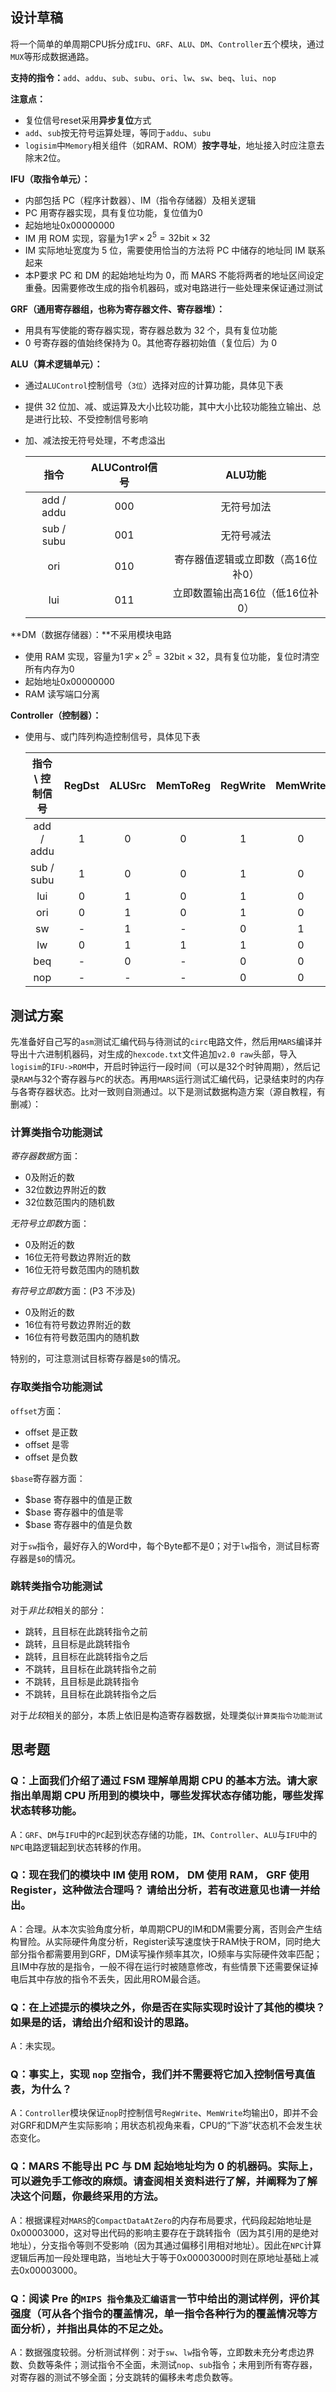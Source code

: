 ## 设计草稿

将一个简单的单周期CPU拆分成`IFU`、`GRF`、`ALU`、`DM`、`Controller`五个模块，通过`MUX`等形成数据通路。

**支持的指令：**`add`、`addu`、`sub`、`subu`、`ori`、`lw`、`sw`、`beq`、`lui`、`nop`

**注意点：**

* 复位信号reset采用**异步复位**方式
* `add`、`sub`按无符号运算处理，等同于`addu`、`subu`
* `logisim`中`Memory`相关组件（如RAM、ROM）**按字寻址**，地址接入时应注意去除末2位。

**IFU（取指令单元）：**

* 内部包括 PC（程序计数器）、IM（指令存储器）及相关逻辑
* PC 用寄存器实现，具有复位功能，复位值为0
* 起始地址0x00000000
* IM 用 ROM 实现，容量为$1字\times 2^{5} = 32\textrm{bit}\times 32$
* IM 实际地址宽度为 5 位，需要使用恰当的方法将 PC 中储存的地址同 IM 联系起来
* 本P要求 PC 和 DM 的起始地址均为 0，而 MARS 不能将两者的地址区间设定重叠。因需要修改生成的指令机器码，或对电路进行一些处理来保证通过测试

**GRF（通用寄存器组，也称为寄存器文件、寄存器堆）：**

* 用具有写使能的寄存器实现，寄存器总数为 32 个，具有复位功能
* 0 号寄存器的值始终保持为 0。其他寄存器初始值（复位后）为 0

**ALU（算术逻辑单元）：**

* 通过`ALUControl`控制信号（`3位`）选择对应的计算功能，具体见下表

* 提供 32 位加、减、或运算及大小比较功能，其中大小比较功能独立输出、总是进行比较、不受控制信号影响

* 加、减法按无符号处理，不考虑溢出

  |    指令    | ALUControl信号 |              ALU功能              |
  | :--------: | :------------: | :-------------------------------: |
  | add / addu |      000       |            无符号加法             |
  | sub / subu |      001       |            无符号减法             |
  |    ori     |      010       | 寄存器值逻辑或立即数（高16位补0） |
  |    lui     |      011       |  立即数置输出高16位（低16位补0）  |

**DM（数据存储器）：**不采用模块电路

* 使用 RAM 实现，容量为$1字\times 2^{5} = 32\textrm{bit}\times 32$，具有复位功能，复位时清空所有内存为0
* 起始地址0x00000000
* RAM 读写端口分离

**Controller（控制器）：**

* 使用与、或门阵列构造控制信号，具体见下表

  | 指令 \ 控制信号 | RegDst | ALUSrc | MemToReg | RegWrite | MemWrite | Beq  | ALUCtr |
  | :-------------: | :----: | :----: | :------: | :------: | :------: | :--: | :----: |
  |   add / addu    |   1    |   0    |    0     |    1     |    0     |  0   |  000   |
  |   sub / subu    |   1    |   0    |    0     |    1     |    0     |  0   |  001   |
  |       lui       |   0    |   1    |    0     |    1     |    0     |  0   |  011   |
  |       ori       |   0    |   1    |    0     |    1     |    0     |  0   |  010   |
  |       sw        |   -    |   1    |    -     |    0     |    1     |  0   |  000   |
  |       lw        |   0    |   1    |    1     |    1     |    0     |  0   |  000   |
  |       beq       |   -    |   0    |    -     |    0     |    0     |  1   |   -    |
  |       nop       |   -    |   -    |    -     |    0     |    0     |  0   |   -    |

## 测试方案

先准备好自己写的`asm`测试汇编代码与待测试的`circ`电路文件，然后用`MARS`编译并导出十六进制机器码，对生成的`hexcode.txt`文件追加`v2.0 raw`头部，导入`logisim`的`IFU->ROM`中，开启时钟运行一段时间（可以是32个时钟周期），然后记录`RAM`与32个寄存器与`PC`的状态。再用`MARS`运行测试汇编代码，记录结束时的内存与各寄存器状态。比对一致则自测通过。以下是测试数据构造方案（源自教程，有删减）：

### 计算类指令功能测试

*寄存器数据*方面：

- 0及附近的数
- 32位数边界附近的数
- 32位数范围内的随机数

*无符号立即数*方面：

- 0及附近的数
- 16位无符号数边界附近的数
- 16位无符号数范围内的随机数

*有符号立即数*方面：(P3 不涉及)

- 0及附近的数
- 16位有符号数边界附近的数
- 16位有符号数范围内的随机数

特别的，可注意测试目标寄存器是`$0`的情况。

### 存取类指令功能测试

`offset`方面：

- offset 是正数
- offset 是零
- offset 是负数

`$base`寄存器方面：

- $base 寄存器中的值是正数
- $base 寄存器中的值是零
- $base 寄存器中的值是负数

对于`sw`指令，最好存入的Word中，每个Byte都不是0；对于`lw`指令，测试目标寄存器是`$0`的情况。

### 跳转类指令功能测试

对于*非比较*相关的部分：
- 跳转，且目标在此跳转指令之前
- 跳转，且目标是此跳转指令
- 跳转，且目标在此跳转指令之后
- 不跳转，且目标在此跳转指令之前
- 不跳转，且目标是此跳转指令
- 不跳转，且目标在此跳转指令之后

对于*比较*相关的部分，本质上依旧是构造寄存器数据，处理类似`计算类指令功能测试`

## 思考题

### Q：上面我们介绍了通过 FSM 理解单周期 CPU 的基本方法。请大家指出单周期 CPU 所用到的模块中，哪些发挥状态存储功能，哪些发挥状态转移功能。

A：`GRF`、`DM`与`IFU`中的`PC`起到状态存储的功能，`IM`、`Controller`、`ALU`与`IFU`中的`NPC`电路逻辑起到状态转移的作用。

### Q：现在我们的模块中 IM 使用 ROM， DM 使用 RAM， GRF 使用 Register，这种做法合理吗？ 请给出分析，若有改进意见也请一并给出。

A：合理。从本次实验角度分析，单周期CPU的IM和DM需要分离，否则会产生结构冒险。从实际硬件角度分析，Register读写速度快于RAM快于ROM，同时绝大部分指令都需要用到GRF，DM读写操作频率其次，IO频率与实际硬件效率匹配；且IM中存放的是指令，一般不得在运行时被随意修改，有些情景下还需要保证掉电后其中存放的指令不丢失，因此用ROM最合适。

### Q：在上述提示的模块之外，你是否在实际实现时设计了其他的模块？如果是的话，请给出介绍和设计的思路。

A：未实现。

### Q：事实上，实现 `nop` 空指令，我们并不需要将它加入控制信号真值表，为什么？

A：`Controller`模块保证`nop`时控制信号`RegWrite`、`MemWrite`均输出0，即并不会对GRF和DM产生实际影响；用状态机视角来看，CPU的“下游”状态机不会发生状态变化。

### Q：MARS 不能导出 PC 与 DM 起始地址均为 0 的机器码。实际上，可以避免手工修改的麻烦。请查阅相关资料进行了解，并阐释为了解决这个问题，你最终采用的方法。

A：根据课程对`MARS`的`CompactDataAtZero`的内存布局要求，代码段起始地址是0x00003000，这对导出代码的影响主要存在于跳转指令（因为其引用的是绝对地址），分支指令等则不受影响（因为其通过偏移引用相对地址）。因此在`NPC`计算逻辑后再加一段处理电路，当地址大于等于0x00003000时则在原地址基础上减去0x00003000。

### Q：阅读 Pre 的`MIPS 指令集及汇编语言`一节中给出的测试样例，评价其强度（可从各个指令的覆盖情况，单一指令各种行为的覆盖情况等方面分析），并指出具体的不足之处。

A：数据强度较弱。分析测试样例：对于`sw`、`lw`指令等，立即数未充分考虑边界数、负数等条件；测试指令不全面，未测试`nop`、`sub`指令；未用到所有寄存器，对寄存器的测试不够全面；分支跳转的偏移未考虑负数等。